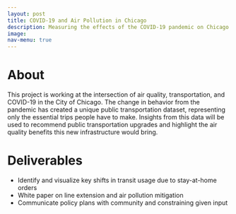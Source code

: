 ```yaml
---
layout: post
title: COVID-19 and Air Pollution in Chicago
description: Measuring the effects of the COVID-19 pandemic on Chicago'a air pollution
image:
nav-menu: true
---
```


# About
This project is working at the intersection of air quality, transportation, and COVID-19 in the City of Chicago. The change in behavior from the pandemic has created a unique public transportation dataset, representing only the essential trips people have to make. Insights from this data will be used to recommend public transportation upgrades and highlight the air quality benefits this new infrastructure would bring.

# Deliverables
* Identify and visualize key shifts in transit usage due to stay-at-home orders
* White paper on line extension and air pollution mitigation
* Communicate policy plans with community and constraining given input

